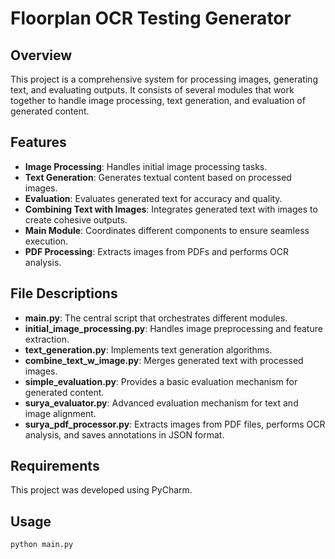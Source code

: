 # Floorplan OCR Testing Generator

## Overview
This project is a comprehensive system for processing images, generating text, and evaluating outputs. It consists of several modules that work together to handle image processing, text generation, and evaluation of generated content.

## Features
- **Image Processing**: Handles initial image processing tasks.
- **Text Generation**: Generates textual content based on processed images.
- **Evaluation**: Evaluates generated text for accuracy and quality.
- **Combining Text with Images**: Integrates generated text with images to create cohesive outputs.
- **Main Module**: Coordinates different components to ensure seamless execution.
- **PDF Processing**: Extracts images from PDFs and performs OCR analysis.

## File Descriptions
- **main.py**: The central script that orchestrates different modules.
- **initial_image_processing.py**: Handles image preprocessing and feature extraction.
- **text_generation.py**: Implements text generation algorithms.
- **combine_text_w_image.py**: Merges generated text with processed images.
- **simple_evaluation.py**: Provides a basic evaluation mechanism for generated content.
- **surya_evaluator.py**: Advanced evaluation mechanism for text and image alignment.
- **surya_pdf_processor.py**: Extracts images from PDF files, performs OCR analysis, and saves annotations in JSON format.

## Requirements
This project was developed using PyCharm.

## Usage
```bash
python main.py
```

